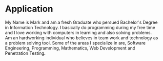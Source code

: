 # Application
My Name is Mark and am a fresh Graduate who persued  Bachelor's Degree in Information Technology. I basically do programming during my free time and I love working with computers in learning and also solving problems. Am an hardworking individual who believes in team work and technology as a problem solving tool. Some of the areas I specialize in are, Software Engineering, Programming, Mathematics, Web Development and Penetration Testing.
